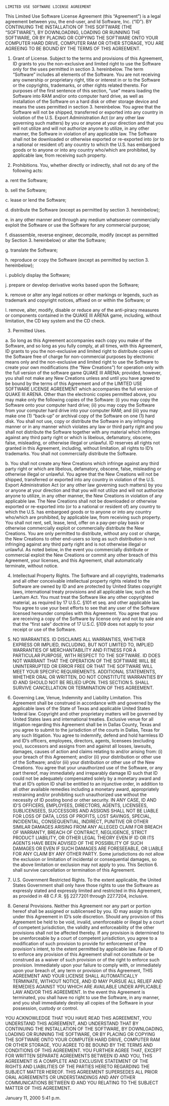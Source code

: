 	LIMITED USE SOFTWARE LICENSE AGREEMENT

This Limited Use Software License Agreement (this “Agreement”) is a legal agreement between you, the end-user, and Id Software, Inc. (“ID”).  BY CONTINUING THE INSTALLATION OF THIS SOFTWARE (THE “SOFTWARE”), BY DOWNLOADING, LOADING OR RUNNING THE SOFTWARE, OR BY PLACING OR COPYING THE SOFTWARE ONTO YOUR COMPUTER HARD DRIVE, COMPUTER RAM OR OTHER STORAGE, YOU ARE AGREEING TO BE BOUND BY THE TERMS OF THIS AGREEMENT.  

1.	Grant of License.  Subject to the terms and provisions of this Agreement, ID grants to you the non-exclusive and limited right to use the Software only for the uses permitted in section 3. hereinbelow. The term “Software” includes all elements of the Software. You are not receiving any ownership or proprietary right, title or interest in or to the Software or the copyrights, trademarks, or other rights related thereto.  For purposes of the first sentence of this section, “use” means loading the Software into RAM and/or onto computer hard drive, as well as installation of the Software on a hard disk or other storage device and means the uses permitted in section 3. hereinbelow.  You agree that the Software will not be shipped, transferred or exported into any country in violation of the U.S. Export Administration Act (or any other law governing such matters) by you or anyone at your direction and that you will not utilize and will not authorize anyone to utilize, in any other manner, the Software in violation of any applicable law.  The Software shall not be downloaded or otherwise exported or re-exported into (or to a national or resident of) any country to which the U.S. has embargoed goods or to anyone or into any country who/which are prohibited, by applicable law, from receiving such property.

2.	Prohibitions. You, whether directly or indirectly, shall not do any of the following acts:

a.	rent the Software;

b.	sell the Software;

c.	lease or lend the Software;

d.	distribute the Software (except as permitted by section 3. hereinbelow);

e.	in any other manner and through any medium whatsoever commercially exploit the Software or use the Software for any commercial purpose;

f.	disassemble, reverse engineer, decompile, modify (except as permitted by Section 3. hereinbelow) or alter the Software;

g.	translate the Software;

h.	reproduce or copy the Software (except as permitted by section 3. hereinbelow);

i.	publicly display the Software; 

j.	prepare or develop derivative works based upon the Software; 

k.	remove or alter any legal notices or other markings or legends, such as trademark and copyright notices, affixed on or within the Software; or

l.	remove, alter, modify, disable or reduce any of the anti-piracy measures or components contained in the QUAKE III ARENA game, including, without limitation, the CD key system and the CD check.

3.	Permitted Uses.

a.	So long as this Agreement accompanies each copy you make of the Software, and so long as you fully comply, at all times, with this Agreement, ID grants to you the non-exclusive and limited right to distribute copies of the Software free of charge for non-commercial purposes by electronic means only and the non-exclusive and limited right to use the Software to create your own modifications (the “New Creations”) for operation only with the full version of the software game QUAKE III ARENA; provided, however, you shall not make any New Creations unless and until you have agreed to be bound by the terms of this Agreement and of the LIMITED USE SOFTWARE LICENSE AGREEMENT which accompanies the full version of QUAKE III ARENA.  Other than the electronic copies permitted above, you may make only the following copies of the Software: (i) you may copy the Software onto your computer hard drive; (ii) you may copy the Software from your computer hard drive into your computer RAM; and (iii) you may make one (1) “back-up” or archival copy of the Software on one (1) hard disk. You shall not use, copy or distribute the Software in any infringing manner or in any manner which violates any law or third party right and you shall not distribute the Software together with any material which infringes against any third party right or which is libelous, defamatory, obscene, false, misleading, or otherwise illegal or unlawful. ID reserves all rights not granted in this Agreement, including, without limitation, all rights to ID’s trademarks. You shall not commercially distribute the Software.

b.	You shall not create any New Creations which infringe against any third party right or which are libelous, defamatory, obscene, false, misleading or otherwise illegal or unlawful.  You agree that the New Creations will not be shipped, transferred or exported into any country in violation of the U.S. Export Administration Act (or any other law governing such matters) by you or anyone at your direction and that you will not utilize and will not authorize anyone to utilize, in any other manner, the New Creations in violation of any applicable law.  The New Creations shall not be downloaded or otherwise exported or re-exported into (or to a national or resident of) any country to which the U.S. has embargoed goods or to anyone or into any country who/which are prohibited, by applicable law, from receiving such property.  You shall not rent, sell, lease, lend, offer on a pay-per-play basis or otherwise commercially exploit or commercially distribute the New Creations.  You are only permitted to distribute, without any cost or charge, the New Creations to other end-users so long as such distribution is not infringing against any third party right and is not otherwise illegal or unlawful.  As noted below, in the event you commercially distribute or commercial exploit the New Creations or commit any other breach of this Agreement, your licenses, and this Agreement, shall automatically terminate, without notice.

4.	Intellectual Property Rights.  The Software and all copyrights, trademarks and all other conceivable intellectual property rights related to the Software are owned by ID and are protected by United States copyright laws, international treaty provisions and all applicable law, such as the Lanham Act.  You must treat the Software like any other copyrighted material, as required by 17 U.S.C. §101 et seq. and other applicable law.  You agree to use your best efforts to see that any user of the Software licensed hereunder complies with this Agreement.  You agree that you are receiving a copy of the Software by license only and not by sale and that the “first sale” doctrine of 17 U.S.C. §109 does not apply to your receipt or use of the Software.

5.	NO WARRANTIES.  ID DISCLAIMS ALL WARRANTIES, WHETHER EXPRESS OR IMPLIED, INCLUDING, BUT NOT LIMITED TO, IMPLIED WARRANTIES OF MERCHANTABILITY AND FITNESS FOR A PARTICULAR PURPOSE, WITH RESPECT TO THE SOFTWARE.  ID DOES NOT WARRANT THAT THE OPERATION OF THE SOFTWARE WILL BE UNINTERRUPTED OR ERROR FREE OR THAT THE SOFTWARE WILL MEET YOUR SPECIFIC REQUIREMENTS.  ADDITIONAL STATEMENTS, WHETHER ORAL OR WRITTEN, DO NOT CONSTITUTE WARRANTIES BY ID AND SHOULD NOT BE RELIED UPON.  THIS SECTION 5. SHALL SURVIVE CANCELLATION OR TERMINATION OF THIS AGREEMENT.

 
6.	Governing Law, Venue, Indemnity and Liability Limitation.  This Agreement shall be construed in accordance with and governed by the applicable laws of the State of Texas and applicable United States federal law.  Copyright and other proprietary matters will be governed by United States laws and international treaties.  Exclusive venue for all litigation regarding this Agreement shall be in Dallas County, Texas and you agree to submit to the jurisdiction of the courts in Dallas, Texas for any such litigation. You agree to indemnify, defend and hold harmless ID and ID’s officers, employees, directors, agents, licensees (excluding you), successors and assigns from and against all losses, lawsuits, damages, causes of action and claims relating to and/or arising from: (i) your breach of this Agreement; and/or (ii) your distribution or other use of the Software; and/or (iii) your distribution or other use of the New Creations.  You agree that your unauthorized use of the Software, or any part thereof, may immediately and irreparably damage ID such that ID could not be adequately compensated solely by a monetary award and that at ID’s option ID shall be entitled to an injunctive order, in addition to all other available remedies including a monetary award, appropriately restraining and/or prohibiting such unauthorized use without the necessity of ID posting bond or other security. IN ANY CASE, ID AND ID’S OFFICERS, EMPLOYEES, DIRECTORS, AGENTS, LICENSEES, SUBLICENSEES, SUCCESSORS AND ASSIGNS SHALL NOT BE LIABLE FOR LOSS OF DATA, LOSS OF PROFITS, LOST SAVINGS, SPECIAL, INCIDENTAL, CONSEQUENTIAL, INDIRECT, PUNITIVE OR OTHER SIMILAR DAMAGES ARISING FROM ANY ALLEGED CLAIM FOR BREACH OF WARRANTY, BREACH OF CONTRACT, NEGLIGENCE, STRICT PRODUCT LIABILITY, OR OTHER LEGAL THEORY EVEN IF ID OR ITS AGENTS HAVE BEEN ADVISED OF THE POSSIBILITY OF SUCH DAMAGES OR EVEN IF SUCH DAMAGES ARE FORESEEABLE, OR LIABLE FOR ANY CLAIM BY ANY OTHER PARTY.  Some jurisdictions do not allow the exclusion or limitation of incidental or consequential damages, so the above limitation or exclusion may not apply to you. This Section 6. shall survive cancellation or termination of this Agreement.

7.	U.S. Government Restricted Rights. To the extent applicable, the United States Government shall only have those rights to use the Software as expressly stated and expressly limited and restricted in this Agreement, as provided in 48 C.F.R. §§ 227.7201 through 227.7204, inclusive.

8.	General Provisions.  Neither this Agreement nor any part or portion hereof shall be assigned or sublicensed by you.  ID may assign its rights under this Agreement in ID’s sole discretion.  Should any provision of this Agreement be held to be void, invalid, unenforceable or illegal by a court of competent jurisdiction, the validity and enforceability of the other provisions shall not be affected thereby.  If any provision is determined to be unenforceable by a court of competent jurisdiction, you agree to a modification of such provision to provide for enforcement of the provision's intent, to the extent permitted by applicable law.  Failure of ID to enforce any provision of this Agreement shall not constitute or be construed as a waiver of such provision or of the right to enforce such provision.  Immediately upon your failure to comply with, or immediately upon your breach of, any term or provision of this Agreement, THIS AGREEMENT AND YOUR LICENSE SHALL AUTOMATICALLY TERMINATE, WITHOUT NOTICE, AND ID MAY PURSUE ALL RELIEF AND REMEDIES AGAINST YOU WHICH ARE AVAILABLE UNDER APPLICABLE LAW AND/OR THIS AGREEMENT.   In the event this Agreement is terminated, you shall have no right to use the Software, in any manner, and you shall immediately destroy all copies of the Software in your possession, custody or control.

YOU ACKNOWLEDGE THAT YOU HAVE READ THIS AGREEMENT, YOU UNDERSTAND THIS AGREEMENT, AND UNDERSTAND THAT BY CONTINUING THE INSTALLATION OF THE SOFTWARE, BY DOWNLOADING, LOADING OR RUNNING THE SOFTWARE, OR BY PLACING OR COPYING THE SOFTWARE ONTO YOUR COMPUTER HARD DRIVE, COMPUTER RAM OR OTHER STORAGE, YOU AGREE TO BE BOUND BY THE TERMS AND CONDITIONS OF THIS AGREEMENT.  YOU FURTHER AGREE THAT, EXCEPT FOR WRITTEN SEPARATE AGREEMENTS BETWEEN ID AND YOU, THIS AGREEMENT IS A COMPLETE AND EXCLUSIVE STATEMENT OF THE RIGHTS AND LIABILITIES OF THE PARTIES HERETO REGARDING THE SUBJECT MATTER HEREOF.  THIS AGREEMENT SUPERSEDES ALL PRIOR ORAL AGREEMENTS OR UNDERSTANDINGS AND ANY OTHER COMMUNICATIONS BETWEEN ID AND YOU RELATING TO THE SUBJECT MATTER OF THIS AGREEMENT.

 
January 11, 2000    5:41 p.m.

